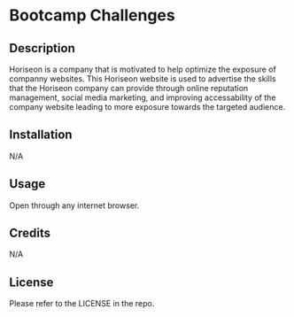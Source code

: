# Bootcamp Challenges

## Description

Horiseon is a company that is motivated to help optimize the exposure of companny websites. This Horiseon website is used to advertise the skills that the Horiseon company can provide through online reputation management, social media marketing, and improving accessability of the company website leading to more exposure towards the targeted audience. 

## Installation

N/A

## Usage

Open through any internet browser.

## Credits

N/A

## License

Please refer to the LICENSE in the repo.